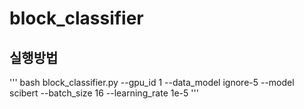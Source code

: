 # block_classifier

## 실행방법
''' bash
block_classifier.py --gpu_id 1 --data_model ignore-5 --model scibert --batch_size 16 --learning_rate 1e-5
'''

